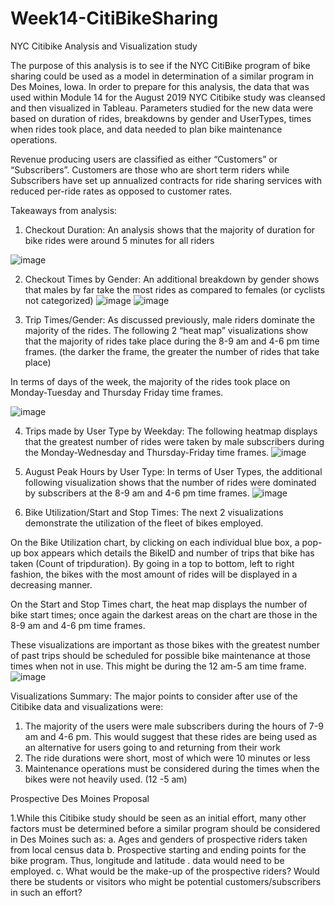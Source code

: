 # Week14-CitiBikeSharing

NYC Citibike Analysis and Visualization study

The purpose of this analysis is to see if the NYC CitiBike program of bike sharing could be used as a model in determination of a similar program in Des Moines, Iowa. In order to prepare for this analysis, the data that was used within Module 14 for the August 2019 NYC Citibike study was cleansed and then visualized in Tableau. Parameters studied for the new data were based on duration of rides, breakdowns by gender and UserTypes, times when rides took place, and data needed to plan bike maintenance operations. 

Revenue producing users are classified as either “Customers” or “Subscribers”.  Customers are those who are short term riders while Subscribers have set up  annualized contracts for ride sharing services with reduced per-ride rates as opposed to customer rates. 

Takeaways from analysis: 

1.	Checkout Duration: An analysis shows that the majority of duration for bike rides were around 5 minutes for all riders

![image](https://user-images.githubusercontent.com/101996041/179365316-4389fc1f-0b55-49f9-81e9-f52cefe2b7ca.png)

2.	Checkout Times by Gender: An additional breakdown by gender shows that males by far take the most 
rides as compared to females (or cyclists not categorized)
![image](https://user-images.githubusercontent.com/101996041/179365331-39756f7d-5a25-4b05-893e-ff1b95d9e6a9.png)
![image](https://user-images.githubusercontent.com/101996041/179365336-4d7129ac-68cf-4d26-9047-21e871101044.png)

3.	Trip Times/Gender: As discussed previously, male riders dominate the majority of the rides. The following 2 “heat map” visualizations show that the majority of rides take place during the 8-9 am and 4-6 pm time frames. (the darker the frame, the greater the number of rides that take place) 

In terms of days of the week, the majority of the rides took place on Monday-Tuesday and Thursday Friday time frames.

![image](https://user-images.githubusercontent.com/101996041/179365352-e8ac753a-5609-4161-a479-f7a5550a7277.png)

4.	Trips made by User Type by Weekday: The following heatmap displays that the greatest number of rides were taken by male subscribers during the Monday-Wednesday and Thursday-Friday time frames.
![image](https://user-images.githubusercontent.com/101996041/179365400-7b717672-e245-49ef-9fbb-be292585d2d8.png)

5.	August Peak Hours by User Type: In terms of User Types, the additional following visualization shows that the number of rides were dominated by subscribers at the 8-9 am and 4-6 pm time frames.
	![image](https://user-images.githubusercontent.com/101996041/179365421-247b492e-c005-4367-a76d-b081a6f16dfb.png)
  
 6.	Bike Utilization/Start and Stop Times: The next 2 visualizations demonstrate the utilization of the fleet of bikes employed. 

On the Bike Utilization chart, by clicking on each individual blue box, a pop-up box appears which details the BikeID and number of trips that bike has taken (Count of tripduration). By going in a top to bottom, left to right fashion, the bikes with the most amount of rides will be displayed in a decreasing manner.

On the Start and Stop Times chart, the heat map displays the number of bike start times; once again the darkest areas on the chart are those in the 8-9 am and 4-6 pm time frames.

These visualizations are important as those bikes with the greatest number of past trips should be scheduled for possible bike maintenance at those times when not in use. This might be during the 12 am-5 am time frame.
![image](https://user-images.githubusercontent.com/101996041/179365476-4b68ce73-44f7-40e2-81ef-53d63d9d1bae.png)

Visualizations Summary:  The major points to consider after use of the  Citibike data and visualizations were: 

1.	The majority of the users were male subscribers during the hours of 7-9 am and 4-6 pm. This would suggest that these rides are being used as an alternative for users going to and returning from their work
2.	The ride durations were short, most of which were 10 minutes or less
3.	Maintenance operations must be considered during the times when the bikes were not heavily used. (12 -5 am)

Prospective Des Moines Proposal

1.While this Citibike study should be seen as an initial effort, many other factors must be determined before a similar program should be considered in Des Moines such as: 
		a. Ages and genders of prospective riders taken from local census data
	  b. Prospective starting and ending points for the bike program. Thus,  longitude and latitude	.   data would need to be employed.
    c. What would be the make-up of the prospective riders?  Would there be students or visitors who might be potential customers/subscribers in such an effort? 



 
  
  
  
  
  
  
  
